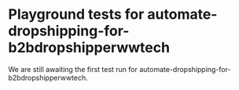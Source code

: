 # Playground tests for automate-dropshipping-for-b2bdropshipperwwtech
We are still awaiting the first test run for automate-dropshipping-for-b2bdropshipperwwtech.
